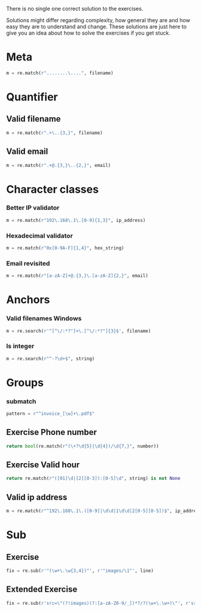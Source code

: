
There is no single one correct solution to the exercises.

Solutions might differ regarding complexity, how general they are and how easy they are to understand and change. These solutions are just here to give you an idea about how to solve the exercises if you get stuck.

# Meta
```python
m = re.match(r"........\....", filename)
```

# Quantifier

## Valid filename
```python
m = re.match(r".+\..{3,}", filename)
```

## Valid email
```python
m = re.match(r".+@.{3,}\..{2,}", email)
```

# Character classes

### Better IP validator
```python
m = re.match(r"192\.168\.1\.[0-9]{1,3}", ip_address)
```

### Hexadecimal validator
```python
m = re.match(r"0x[0-9A-F]{1,4}", hex_string)
```

### Email revisited
```python
m = re.match(r"[a-zA-Z]+@.{3,}\.[a-zA-Z]{2,}", email)
```

# Anchors

### Valid filenames Windows
```python
m = re.search(r'^[^\/:*?"]+\.[^\/:*?"]{3}$', filename)
```

### Is integer
```python
m = re.search(r"^-?\d+$", string)
```

# Groups

### submatch
```python
pattern = r"^invoice_[\w]+\.pdf$"
```

## Exercise Phone number
```python
return bool(re.match(r"(\+?\d{5}|\d{4})/\d{7,}", number))
```

## Exercise Valid hour
```python
return re.match(r"([01]\d|[2][0-3]):[0-5]\d", string) is not None
```
## Valid ip address
```python
m = re.match(r"^192\.168\.1\.([0-9]|\d\d|1\d\d|2[0-5][0-5])$", ip_address
```
# Sub

## Exercise
```python
fix = re.sub(r'"(\w+\.\w{3,4})"', r'"images/\1"', line)
```

## Extended Exercise
```python
fix = re.sub(r'src=\"(?!images)(?:[a-zA-Z0-9/_])*?/?(\w+\.\w+)\"', r'src="images/\1"', line)
```
